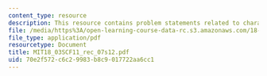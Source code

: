 ```yaml
---
content_type: resource
description: This resource contains problem statements related to characteristic equation.
file: /media/https%3A/open-learning-course-data-rc.s3.amazonaws.com/18-03sc-differential-equations-fall-2011/70e2f572c6c29983b8c9017722aa6cc1_MIT18_03SCF11_rec_07s12.pdf
file_type: application/pdf
resourcetype: Document
title: MIT18_03SCF11_rec_07s12.pdf
uid: 70e2f572-c6c2-9983-b8c9-017722aa6cc1
---
```

